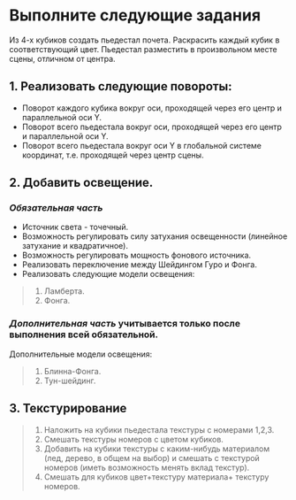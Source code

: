 # Выполните следующие задания
Из 4-х кубиков создать пьедестал почета. Раскрасить каждый кубик в соответствующий цвет. Пьедестал разместить в произвольном месте сцены, отличном от центра.

## 1. Реализовать следующие повороты:

* Поворот каждого кубика вокруг оси, проходящей через его центр и параллельной оси Y. 
* Поворот всего пьедестала вокруг оси, проходящей через его центр и параллельной оси Y.  
* Поворот всего пьедестала вокруг оси Y в глобальной системе координат, т.е. проходящей через центр сцены.

## 2. Добавить освещение.

### ***Обязательная часть***
* Источник света - точечный.
* Возможность регулировать силу затухания освещенности (линейное затухание и квадратичное).
* Возможность регулировать мощность фонового источника.
* Реализовать переключение между Шейдингом Гуро и Фонга.
* Реализовать следующие модели освещения:
>1) Ламберта.
>2) Фонга.
### ***Дополнительная часть*** учитывается только после выполнения всей обязательной.
 Дополнительные модели освещения:
>1) Блинна-Фонга.
>2) Тун-шейдинг.

## 3. Текстурирование

>1) Наложить на кубики пьедестала текстуры с номерами 1,2,3.
>2) Смешать текстуры номеров с цветом кубиков.
>3) Добавить на кубики текстуры с каким-нибудь материалом (лед, дерево, в общем на выбор) и смешать с текстурой номеров (иметь возможность менять вклад текстур).
>4) Смешать для кубиков цвет+текстуру материала+ текстуру номеров.